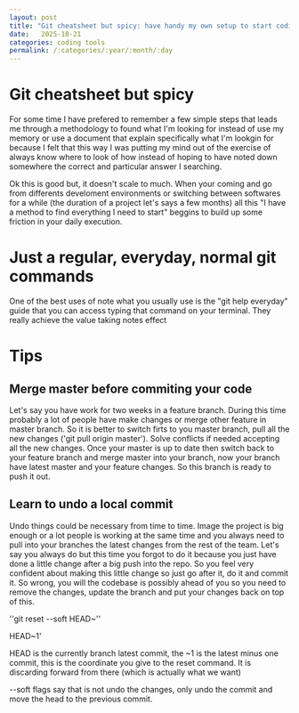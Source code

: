 ```yaml
---
layout: post
title: "Git cheatsheet but spicy: have handy my own setup to start coding anywhere"
date:   2025-10-21
categories: coding tools
permalink: /:categories/:year/:month/:day
---
```


# Git cheatsheet but spicy

For some time I have prefered to remember a few simple steps that leads me through a methodology to found what I'm looking for instead of 
use my memory or use a document that explain specifically what I'm lookgin for because I felt that this way I was putting my mind out of 
the exercise of always know where to look of how instead of hoping to have noted down somewhere the correct and particular answer I searching. 

Ok this is good but, it doesn't scale to much. When your coming and go from differents develoment environments or switching between softwares for a while (the duration of a project let's says a few months) all this "I have a method to find everything I need to start" beggins to build up some friction in your daily execution. 

# Just a regular, everyday, normal git commands

One of the best uses of note what you usually use is the "git help everyday" guide that you can access typing that command on your terminal. They 
really achieve the value taking notes effect


# Tips

## Merge master before commiting your code

Let's say you have work for two weeks in a feature branch. During this time probably a lot of people have make changes or merge other feature in master branch. 
So it is better to switch firts to you master branch, pull all the new changes ('git pull origin master'). Solve conflicts if needed accepting all the new changes. 
Once your master is up to date then switch back to your feature branch and merge master into your branch, now your branch have latest master and your feature changes. So this branch is ready to push it out. 

## Learn to undo a local commit

Undo things could be necessary from time to time. Image the project is big enough or a lot people is working at the same time and you always need to pull 
into your branches the latest changes from the rest of the team. Let's say you always do but this time you forgot to do it because you just have done a little 
change after a big push into the repo. So you feel very confident about making this little change so just go after it, do it and commit it. 
So wrong, you will the codebase is possibly ahead of you so you need to remove the changes, update the branch and put your changes back on top of this. 

''git reset --soft HEAD~''

HEAD~1'

HEAD is the currently branch latest commit, the ~1 is the latest minus one commit, this is the coordinate you give to the reset command. It is discarding forward 
from there (which is actually what we want)

--soft flags say that is not undo the changes, only undo the commit and move the head to the previous commit. 
